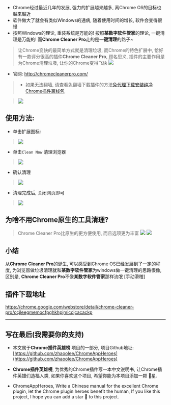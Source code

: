 - Chrome经过最近几年的发展, 强力的扩展越来越多, 离Chrome OS的目标也越来越近
- 软件做大了就会有类似Windows的通病, 随着使用时间的增长, 软件会变得很慢
- 按照Windows的理论, 重装系统是万能的! 按照**某数字软件管家**的理论, 一键清理是万能的! 而**Chrome Cleaner Pro**走的是**一键清理**的路子~

> 让Chrome变快的最简单方式就是清理垃圾, 而Chrome的特色扩展中, 恰好有一款评分很高的插件**Chrome Cleaner Pro**, 顾名思义, 插件的主要作用是为Chrome清理垃圾, 让你的Chrome变得飞快
> ![](https://upload-images.jianshu.io/upload_images/3203841-8f2a15018c6d378a.png?imageMogr2/auto-orient/strip%7CimageView2/2/w/1240)
- 官网: http://chromecleanerpro.com/

> - 如果无法翻墙, 请查看免翻墙下载插件的方法[免代理下载安装纯净Chrome插件离线包](https://www.jianshu.com/p/02115e262c4f)

> ![](https://upload-images.jianshu.io/upload_images/3203841-4e5b88203736fe2c.png?imageMogr2/auto-orient/strip%7CimageView2/2/w/1240)

## 使用方法:
- 单击扩展图标:
> ![](https://upload-images.jianshu.io/upload_images/3203841-e0bd58567def73ee.png?imageMogr2/auto-orient/strip%7CimageView2/2/w/1240)
- 单击`Clean Now` 清理浏览器
> ![](https://upload-images.jianshu.io/upload_images/3203841-da5eebc224354643.png?imageMogr2/auto-orient/strip%7CimageView2/2/w/1240)
- 确认清理
> ![](https://upload-images.jianshu.io/upload_images/3203841-18fb3a772d3ad42c.png?imageMogr2/auto-orient/strip%7CimageView2/2/w/1240)
- 清理完成后, 关闭网页即可
> ![](https://upload-images.jianshu.io/upload_images/3203841-5a69299dd2a6910a.png?imageMogr2/auto-orient/strip%7CimageView2/2/w/1240)
## 为啥不用Chrome原生的工具清理?
>  Chrome Cleaner Pro比原生的更方便使用, 而且选项更为丰富
> ![](https://upload-images.jianshu.io/upload_images/3203841-0674df217d799e11.png?imageMogr2/auto-orient/strip%7CimageView2/2/w/1240)
> ![](https://upload-images.jianshu.io/upload_images/3203841-59e4a96b66c0bd7b.png?imageMogr2/auto-orient/strip%7CimageView2/2/w/1240)

## 小结
从**Chrome Cleaner Pro**的诞生, 可以感受到Chrome OS已经发展到了一定的程度, 为浏览器做垃圾清理就和**某数字软件管家**为windows做一键清理的思路很像, 区别是, **Chrome Cleaner Pro**不像**某数字软件管家**那样流氓 [手动滑稽]


## 插件下载地址

https://chrome.google.com/webstore/detail/chrome-cleaner-pro/ccjleegmemocfpghkhpjmiccjcacackp


---

## 写在最后(我需要你的支持)
- 本文属于**Chrome插件英雄榜** 项目的一部分, 项目Github地址: [https://github.com/zhaoolee/ChromeAppHeroes](https://github.com/zhaoolee/ChromeAppHeroes)

- **Chrome插件英雄榜**, 为优秀的Chrome插件写一本中文说明书, 让Chrome插件英雄们造福人类, 如果你喜欢这个项目, 希望你能为本项目添加一颗 🌟星.

- ChromeAppHeroes, Write a Chinese manual for the excellent Chrome plugin, let the Chrome plugin heroes benefit the human, If you like this project, I hope you can add a star 🌟 to this project.






